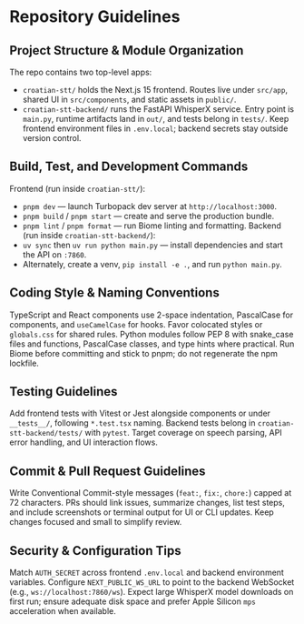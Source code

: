 # Repository Guidelines

## Project Structure & Module Organization
The repo contains two top-level apps:
- `croatian-stt/` holds the Next.js 15 frontend. Routes live under `src/app`, shared UI in `src/components`, and static assets in `public/`.
- `croatian-stt-backend/` runs the FastAPI WhisperX service. Entry point is `main.py`, runtime artifacts land in `out/`, and tests belong in `tests/`.
Keep frontend environment files in `.env.local`; backend secrets stay outside version control.

## Build, Test, and Development Commands
Frontend (run inside `croatian-stt/`):
- `pnpm dev` — launch Turbopack dev server at `http://localhost:3000`.
- `pnpm build` / `pnpm start` — create and serve the production bundle.
- `pnpm lint` / `pnpm format` — run Biome linting and formatting.
Backend (run inside `croatian-stt-backend/`):
- `uv sync` then `uv run python main.py` — install dependencies and start the API on `:7860`.
- Alternately, create a venv, `pip install -e .`, and run `python main.py`.

## Coding Style & Naming Conventions
TypeScript and React components use 2-space indentation, PascalCase for components, and `useCamelCase` for hooks. Favor colocated styles or `globals.css` for shared rules. Python modules follow PEP 8 with snake_case files and functions, PascalCase classes, and type hints where practical. Run Biome before committing and stick to pnpm; do not regenerate the npm lockfile.

## Testing Guidelines
Add frontend tests with Vitest or Jest alongside components or under `__tests__/`, following `*.test.tsx` naming. Backend tests belong in `croatian-stt-backend/tests/` with `pytest`. Target coverage on speech parsing, API error handling, and UI interaction flows.

## Commit & Pull Request Guidelines
Write Conventional Commit-style messages (`feat:`, `fix:`, `chore:`) capped at 72 characters. PRs should link issues, summarize changes, list test steps, and include screenshots or terminal output for UI or CLI updates. Keep changes focused and small to simplify review.

## Security & Configuration Tips
Match `AUTH_SECRET` across frontend `.env.local` and backend environment variables. Configure `NEXT_PUBLIC_WS_URL` to point to the backend WebSocket (e.g., `ws://localhost:7860/ws`). Expect large WhisperX model downloads on first run; ensure adequate disk space and prefer Apple Silicon `mps` acceleration when available.
